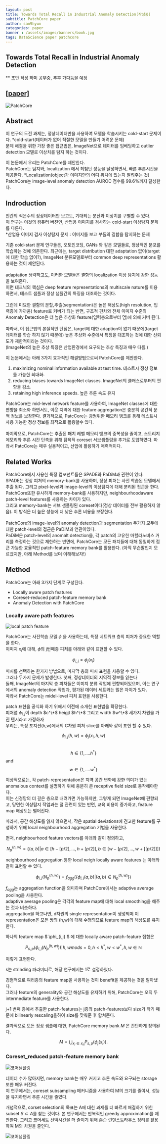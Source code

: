 ```yaml
---
layout: post
title: Towards Total Recall in Industrial Anomaly Detection(작성중)
subtitle: PatchCore paper
author: san9hyun
categories: paper
banner : /assets/images/banners/book.jpg
tags: DataScience paper patchcore
---
```


## Towards Total Recall in Industrial Anomaly Detection

** 초안 작성 하며 공부중, 추후 가다듬을 예정

## [[paper]](https://arxiv.org/abs/2106.08265)

![PatchCore](/assets/images/contents/paper/patchcore/patchcore.PNG)

## Abstract

이 연구의 도전 과제는, 정상데이터만을 사용하여 모델을 학습시키는 cold-start 문제이다. *cold-start(데이터가 없어 적절한 모델을 만들기 어려운 문제) <br>
문제 해결을 위한 가장 좋은 접근법은, ImageNet으로 데이터를 임베딩하고 outlier detection 모델로 이상치를 탐지 하는 것이다.<br>

이 논문에서 우리는 PatchCore를 제안한다.<br>
PatchCore는 탐지와, localization 에서 최첨단 성능을 달성하면서, 빠른 추론시간을 제공한다. *Localization(object가 이미지안의 어디 위치에 있는지 알려주는 것) <br>
PatchCore는 image-level anomaly detection AUROC 점수를 99.6%까지 달성한다.

## Indroduction
인간의 적은수의 정상데이터만 보고도, 기대되는 분산과 이상치를  구별할 수 있다. <br>
이 연구는 이것의 컴퓨터 버젼인, 산업용 이미지를 검사하는 cold-start 이상탐지 문제를 다룬다.<br>
*산업용 이미지 검사 이상탐지 문제 : 이미지를 보고 부품의 결함을 탐지하는 문제

기존 cold-start 문제 연구들은, 오토인코딩, GANs 와 같은 모델들로, 정상적인 분포를 학습하는 것에 의존한다.
최근에는, target distribution 대한 adaptation 없이(target에 대한 학습 없이?), ImageNet 분류모델로부터 common deep representations 활용하는 것이 제안된다.<br>
<br>
adaptation 생략하고도, 이러한 모델들은 결함의 localization 이상 탐지에 강한 성능을 보여준다.<br>
이런 테크닉의 핵심은 deep feature representations의 multiscale nature를 이용하면서, 테스트 샘플과 정상 샘플간의 특징을 대조하는 것이다.<br>
<br>
그런데 미묘한 결함의 분할,추출(segmentation)은  높은 해상도(high resolution, 입력층에 가까움) feature로 커버가 되는 반면, 
구조적 편차와 전체 이미지 수준의 Anomaly Detection은 더 높은 추상화 feature(입력층으로부터 멈)에 의해 커버 된다.<br>
<br>
따라서, 이 접근법의 본질적인 단점은, target에 대한 adaption이 없기 때문에(target 데이터를 학습 하지 않기 때문에) 높은 추상화 수준에서 특징을 대조하는 것에 대한 신뢰도가 제한적이라는 것이다.<br>
(ImageNet의 높은 추상 특징은 산업환경에서 요구되는 추상 특징과 매우 다름.)

이 논문에서는 아래 3가지 효과적인 해결방법으로써 PatchCore를 제안한다. <br>
1. maximizing nominal information available at test time. 테스트시 정상 정보를 가능한 최대화.
2. reducing biases towards ImageNet classes. ImageNet의 클래스로부터의 편향을 감소.
3. retaining high inference speeds. 높은 추론 속도 유지

PatchCore는 mid-level network feature를 사용하여, ImageNet classes에 대한 편향을 최소화 하면서도,
이웃 지역에 대한 feature aggregation은 충분히 공간적 문맥 정보를 보장한다.
결과적으로, PatcCore는 광범위한 메모리 뱅크를 통해 테스트시 사용 가능한 정상 정보를 최적으로 활용할수 있다.<br>
<br>
마지막으로, PatchCore는 추출된 패치 레벨 메모리 뱅크의 중복성을 줄이고, 스토리지 메모리와 추론 시간 단축을 위해 탐욕적 coreset 서브샘플링을 추가로 도입하였다.
따라서 PatcCore는 매우 실용적이고, 산업에 활용하기 매력적이다.

## Related Works

PatchCore에서 사용한 특정 컴포넌트들은 SPADE와 PaDiM과 관련이 있다.<br>
SPADE는 정상 피처의 memory-bank를 사용하며, 정상 피처는 사전 학습된 모델에서 추출 된다. 그리고 pixel-level과 image-level의 이상탐지에 대해 분리된 접근을 한다.<br>
PatchCore또한 유사하게 memory-bank를 사용하지만, neighbourhoodaware patch-level features를 사용하는 차이가 있다.<br>
그리고 memory-bank는 서브 샘플링된 coreset이다(정상 데이터를 전부 활용하지 않음). 이 방식은 더 높은 성능에 더 낮은 추론 비용을 보장한다.<br>
<br>
PatchCore의 image-level의 anomaly detection과 segmentation 두가지 모두에 대한 patch-level의 접근은 PaDiM과 연관이있다.<br>
PaDiM은 patch-level의 anomalt detection을, 각 patch의 고유한 마할라노비스 거리를 측정하는 것으로 제한하는 반면에, PatchCore는 모든 패치들에 대해 동일하게 접근 가능한
효율적인 patch-feature memory bank를 활용한다. (아직 무슨말인지 모르겠지만, 아래 Method를 보며 이해해보자!)

## Method

PatchCore는 아래 3가지 단계로 구성된다.<br>
- Locally aware patch features
- Coreset-reduced patch-feature memory bank
- Anomaly Detection with PatchCore

### Locally aware path features

![local patch feature](/assets/images/contents/paper/patchcore/local_patch_feature.PNG)


PatchCore는 사전학습 모델 $\phi$ 을 사용하는데, 특정 네트워크 층의 피처가 중요한 역할을 한다.<br>
이미지 $x_i$에 대해, $\phi$의 j번째층 피처를 아래와 같이 표현할 수 있다.<br>

$$ \phi_{i,j} = \phi_j(x_i) $$

피처를 선택하는 한가지 방법으로, 마지막 층의 피처 표현을 사용할 수 있다.<br>
그러나 두가지 문제가 발생한다. 첫째, 정상데이터의 지역적 정보를 잃는다<br>
둘째,  ImageNet의 마지막 층 피처들은 이미지 분류 작업에 편향되어있으며, 이는 연구에서의 anomaly detection 작업과, 평가된 데이터 세트와는 많은 차이가 있다.<br>
따라서 PatchCore는 midel-level 피처 표현을 사용한다.<br>

patch 표현을 공식화 하기 위해서 이전에 소개한 표현법을 확장한다.<br>
피처맵 $\phi_{i,j}$이  depth $c^\*$  heigjt $h^\*$ 그리고 width $w^\*$ 세가지 차원을 가진 텐서라고 가정하자<br>
우리는, 특정 포지션(h,w)에서의 C차원 피처 slice를 아래와 같이 표현 할 수 있다.<br>


$$ \phi_{i,j}(h,w) = \phi_j(x_i,h,w) $$
<br>
$$ h \in \{ 1,....h^* \} $$ and  $$ w \in \{ 1,....w^* \} $$




이상적으로는, 각 patch-representation은 지역 공간 변화에 강한 의미가 있는 anomalous context를 설명하기 위해 충분히 큰 receptive field size로 동작해야한다.<br>
이는 신경망의 더 깊은 층으로 내려가면 가능하지만, 그렇게 되면 ImageNet에 편향되고, 당면한 이상탐지 작업과는 덜 관련이 있는 반면, 교육 비용이 증가하고, feature map 해상도는 떨어진다.<br>

따라서, 공간 해상도를 잃지 않으면서, 작은 spatial deviations에 견고한 feature를 구성하기 위해 local neighbourhood aggregation 기법을 사용한다.<br>

먼저, neighbourhood feature vectors를 아래와 같이 정의하고,

$$ N_p^{(h,w)} = \{(a,b)|a \in [h - [p/2], ...,h+[p/2]], b \in [w-[p/2], ..., w+[[p/2]]]\} $$ 


neighbourhood aggregation 틍한  local neigh locally aware features 는 아래와 같이 표현할 수 있다.

$$ \phi_{i,j}(N_p^{(h,w)}) = f_{agg}(\{\phi_{i,j}(a,b)|(a,b) \in N_p^{(h,w)}\}) $$

$f_{agg}$는 aggregation function을 의미하며 PatchCore에서는 adaptive average pooling을 사용한다.<br>
adaptive average pooling은 각각의 feature map에 대해 local smoothing을 해주는 것과 비슷하다.<br>
aggregation을 하고나면, d차원의 single representation이 생성되며 이 representation은 모든 쌍의 (h,w)에 대해 수행되므로 feature map의 해상도를 유지한다.<br>

하나의 feature map $ \phi_{i,j} $ 에 대한 locally aware patch-feature 집합은 <br>

$$ P_{s,p}(\phi_{i,j}(N_p^{(h,w)})) | h,w mod s = 0, h<h^*, w<w^*, h, w \in \mathbb{N} $$

이렇게 표현한다.<br>

s는 strinding 파라미터로, 해당 연구에서는 1로 설정하였다.<br>

경험적으로 여러층의 feature map을 사용하는 것이 benefit을 제공하는 것을 알아냈다.<br>
그러나 feature의 generality와 공간 해상도를 유지하기 위해, PatchCore는 오직 두 intermediate feature를 사용한다.<br>

j+1 번째 층에서 추출한 patch-features는 j층의 patch-features보다 size가 작기 때문에 bilinearly rescaling을하여 size를 맞춰준 후 합쳐준다.<br>

결과적으로 모든 정상 샘플에 대한, PatchCore memory bank $M$ 은 간단하게 정의된다.<br>

$$ M = 	\bigcup_{x_i \in x_n} P_{s,p}(\phi_j(x_i)). $$ 

### Coreset_reduced patch-feature memory bank

![코어샘플링](/assets/images/contents/paper/patchcore/subsampling.PNG)

데이터 수가 많아지면, memory bank는 매우 커지고 추론 속도와 요구되는 storage 또한 매우 커진다.<br>
이 연구에서는, coreset subsampling 메커니즘을 사용하여 M의 크기를 줄여서, 성능을 유지하면서 추론 시간을 줄였다.

개념적으로, corset selection의 목표는 A에 대한 과제를 더 빠르게 해결하기 위한 subset $S \subset A$를 찾는 것이다.
본 연구에서는 반복적인 greedy approximation를 제안한다. 그리고 코어세트 선택시간을 더 줄이기 위해 존슨 린덴스트라우스 정리를 활용하여 M의 차원을 줄인다.<br>

![코어샘플링](/assets/images/contents/paper/patchcore/core_sampling_algorithms.PNG)
